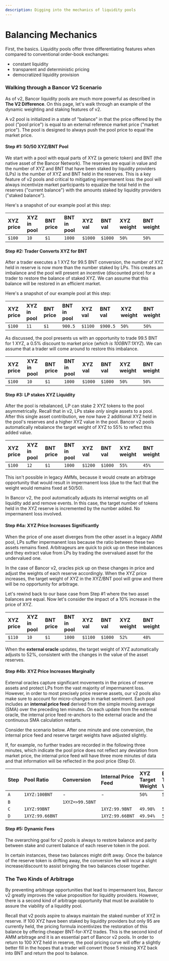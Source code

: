```yaml
---
description: Digging into the mechanics of liquidity pools
---
```


# Balancing Mechanics

First, the basics. Liquidity pools offer three differentiating features when compared to conventional order-book exchanges:

* constant liquidity
* transparent and deterministic pricing
* democratized liquidity provision

### Walking through a Bancor V2 Scenario

As of v2, Bancor liquidity pools are much more powerful as described in **The V2 Difference**. On this page, let's walk through an example of the dynamic weighting and staking features of v2.

A v2 pool is initialized in a state of "balance" in that the price offered by the pool \("pool price"\) is equal to an external reference market price \("market price"\). The pool is designed to always push the pool price to equal the market price.

#### Step \#1: 50/50 XYZ/BNT Pool

We start with a pool with equal parts of XYZ \(a generic token\) and BNT \(the native asset of the Bancor Network\). The reserves are equal in value and the number of XYZ and BNT that have been staked by liquidity providers \(LPs\) is the number of XYZ and BNT held in the reserves. This is a key feature of v2 pools and critical to mitigating impermanent loss: the pool will always incentivize market participants to equalize the total held in the reserves \("current balance"\) with the amounts staked by liquidity providers \("staked balance"\).

Here's a snapshot of our example pool at this step:

| XYZ price | XYZ in pool | BNT price | BNT in pool | XYZ val | BNT val | XYZ weight | BNT weight |
| :--- | :--- | :--- | :--- | :--- | :--- | :--- | :--- |
| `$100` | `10` | `$1` | `1000` | `$1000` | `$1000` | `50%` | `50%` |

#### Step \#2: Trader Converts XYZ for BNT

After a trader executes a 1 XYZ for 99.5 BNT conversion, the number of XYZ held in reserve is now more than the number staked by LPs. This creates an imbalance and the pool will present an incentive \(discounted price\) for a trader to restore the balance of staked XYZ. We can assume that this balance will be restored in an efficient market. 

Here's a snapshot of our example pool at this step:

| XYZ price | XYZ in pool | BNT price | BNT in pool | XYZ val | BNT val | XYZ weight | BNT weight |
| :--- | :--- | :--- | :--- | :--- | :--- | :--- | :--- |
| `$100` | `11` | `$1` | `900.5` | `$1100` | `$900.5` | `50%` | `50%` |

As discussed, the pool presents us with an opportunity to trade 99.5 BNT for 1 XYZ, a 0.5% discount to market price \(_which is 100BNT:1XYZ_\). We can assume that a trader will come around to restore this imbalance. 

| XYZ price | XYZ in pool | BNT price | BNT in pool | XYZ val | BNT val | XYZ weight | BNT weight |
| :--- | :--- | :--- | :--- | :--- | :--- | :--- | :--- |
| `$100` | `10` | `$1` | `1000` | `$1000` | `$1000` | `50%` | `50%` |

#### Step \#3: LP stakes XYZ Liquidity

After the pool is rebalanced, LP can stake 2 XYZ tokens to the pool asymmetrically. Recall that in v2, LPs stake _only_ single assets to a pool. After this single asset contribution,  we now have 2 additional XYZ held in the pool's reserves and a higher XYZ value in the pool. Bancor v2 pools automatically rebalance the target weight of XYZ to 55% to reflect this added value.

| XYZ price | XYZ in pool | BNT price | BNT in pool | XYZ val | BNT val | XYZ weight | BNT weight |
| :--- | :--- | :--- | :--- | :--- | :--- | :--- | :--- |
| `$100` | `12` | `$1` | `1000` | `$1200` | `$1000` | `55%` | `45%` |

This isn't possible in legacy AMMs, because it would create an arbitrage opportunity that would result in impermanent loss \(due to the fact that the weight would remains fixed at 50/50\). 

In Bancor v2, the pool automatically adjusts its internal weights on all liquidity add and remove events. In this case, the target number of  tokens held in the XYZ reserve is incremented by the number added. No impermanent loss involved. 

#### Step \#4a: XYZ Price Increases Significantly

When the price of one asset diverges from the other asset in a legacy AMM pool, LPs suffer impermanent loss because the ratio between these two assets remains fixed. Arbitrageurs are quick to pick up on these imbalances and they extract value from LPs by trading the overvalued asset for the undervalued one. 

In the case of Bancor v2, oracles pick up on these changes in price and adjust the weights of each reserve accordingly. When the XYZ price increases, the target weight of XYZ in the XYZ/BNT pool will grow and there will be no opportunity for arbitrage. 

Let's rewind back to our base case from Step \#1 where the two asset balances are equal. Now let's consider the impact of a 10% increase in the price of XYZ.

| XYZ price | XYZ in pool | BNT price | BNT in pool | XYZ val | BNT val | XYZ weight | BNT weight |
| :--- | :--- | :--- | :--- | :--- | :--- | :--- | :--- |
| `$110` | `10` | `$1` | `1000` | `$1100` | `$1000` | `52%` | `48%` |

When the **external oracle** updates, the target weight of XYZ automatically adjusts to 52%, consistent with the changes in the value of the asset reserves.

#### Step \#4b: XYZ Price Increases Marginally

External oracles capture significant movements in the prices of reserve assets and protect LPs from the vast majority of impermanent loss. However, in order to most precisely price reserve assets, our v2 pools also make sure to account for micro-changes in market sentiment. Each pool includes an **internal price feed** derived from the simple moving average \(SMA\) over the preceding ten minutes. On each update from the external oracle, the internal price feed re-anchors to the external oracle and the continuous SMA calculation restarts. 

Consider the scenario below. After one minute and one conversion, the internal price feed and reserve target weights have adjusted slightly. 

If, for example, no further trades are recorded in the following three minutes, which indicate the pool price does not reflect any deviation from market price, the internal price feed will have three more minutes of data and that information will be reflected in the pool price \(Step D\).

| Step | Pool Ratio | Conversion | Internal Price Feed | XYZ Target Weight | BNT Target Weight |
| :--- | :--- | :--- | :--- | :--- | :--- |
| `A` | `1XYZ:100BNT` | - | - | `50%` | `50%` |
| `B` |  | `1XYZ=>99.5BNT` |  |  |  |
| `C` | `1XYZ:99BNT` |  | `1XYZ:99.9BNT` | `49.98%` | `50.02%` |
| `D` | `1XYZ:99.66BNT` |  | `1XYZ:99.66BNT` | `49.94%` | `50.06%` |

#### Step \#5: Dynamic Fees

The overarching goal for v2 pools is always to restore balance and parity between stake and current balance of each reserve token in the pool.

In certain instances, these two balances might drift away. Once the balance of the reserve token is drifting away, the conversion fee will incur a slight increase/discount to assist bringing the two balances closer together.  

### The Two Kinds of Arbitrage

By preventing arbitrage opportunities that lead to impermanent loss, Bancor v2 greatly improves the value proposition for liquidity providers. However, there is a second kind of arbitrage opportunity that must be available to assure the viability of a liquidity pool.

Recall that v2 pools aspire to always maintain the staked number of XYZ in reserve. If 100 XYZ have been staked by liquidity providers but only 95 are currently held, the pricing formula incentivizes the restoration of this balance by offering cheaper BNT-for-XYZ trades. This is the second kind of AMM arbitrage and it is an essential part of Bancor v2 pools. In order to return to 100 XYZ held in reserve, the pool pricing curve will offer a slightly better fill in the hopes that a trader will convert those 5 missing XYZ back into BNT and return the pool to balance.



